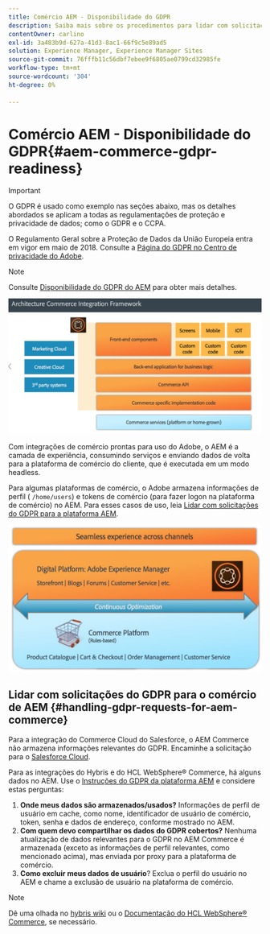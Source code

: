 ```yaml
---
title: Comércio AEM - Disponibilidade do GDPR
description: Saiba mais sobre os procedimentos para lidar com solicitações do GDPR no Comércio de AEM e como usá-los.
contentOwner: carlino
exl-id: 3a483b9d-627a-41d3-8ac1-66f9c5e89ad5
solution: Experience Manager, Experience Manager Sites
source-git-commit: 76fffb11c56dbf7ebee9f6805ae0799cd32985fe
workflow-type: tm+mt
source-wordcount: '304'
ht-degree: 0%

---
```


# Comércio AEM - Disponibilidade do GDPR{#aem-commerce-gdpr-readiness}

>[!IMPORTANT]
>
>O GDPR é usado como exemplo nas seções abaixo, mas os detalhes abordados se aplicam a todas as regulamentações de proteção e privacidade de dados; como o GDPR e o CCPA.

O Regulamento Geral sobre a Proteção de Dados da União Europeia entra em vigor em maio de 2018. Consulte a [Página do GDPR no Centro de privacidade do Adobe](https://business.adobe.com/privacy/general-data-protection-regulation.html).

>[!NOTE]
>
>Consulte [Disponibilidade do GDPR do AEM](/help/managing/data-protection-and-privacy.md) para obter mais detalhes.

![screen_shot_2018-03-22at111606](assets/screen_shot_2018-03-22at111606.jpg)

Com integrações de comércio prontas para uso do Adobe, o AEM é a camada de experiência, consumindo serviços e enviando dados de volta para a plataforma de comércio do cliente, que é executada em um modo headless.

Para algumas plataformas de comércio, o Adobe armazena informações de perfil ( `/home/users`) e tokens de comércio (para fazer logon na plataforma de comércio) no AEM. Para esses casos de uso, leia [Lidar com solicitações do GDPR para a plataforma AEM](/help/sites-administering/handling-gdpr-requests-for-aem-platform.md).

![screen_shot_2018-03-22at111621](assets/screen_shot_2018-03-22at111621.jpg)

## Lidar com solicitações do GDPR para o comércio de AEM {#handling-gdpr-requests-for-aem-commerce}

Para a integração do Commerce Cloud do Salesforce, o AEM Commerce não armazena informações relevantes do GDPR. Encaminhe a solicitação para o [Salesforce Cloud](https://documentation.b2c.commercecloud.salesforce.com/DOC1/index.jsp).

Para as integrações do Hybris e do HCL WebSphere® Commerce, há alguns dados no AEM. Use o [Instruções do GDPR da plataforma AEM](/help/sites-administering/handling-gdpr-requests-for-aem-platform.md) e considere estas perguntas:

1. **Onde meus dados são armazenados/usados?** Informações de perfil de usuário em cache, como nome, identificador de usuário de comércio, token, senha e dados de endereço, conforme mostrado no AEM.
1. **Com quem devo compartilhar os dados do GDPR cobertos?** Nenhuma atualização de dados relevantes para o GDPR no AEM Commerce é armazenada (exceto as informações de perfil relevantes, como mencionado acima), mas enviada por proxy para a plataforma de comércio.
1. **Como excluir meus dados de usuário**? Exclua o perfil do usuário no AEM e chame a exclusão de usuário na plataforma de comércio.

>[!NOTE]
>
>Dê uma olhada no [hybris wiki](https://wiki.hybris.com/) ou o [Documentação do HCL WebSphere® Commerce](https://help.hcltechsw.com/commerce/index.html), se necessário.
